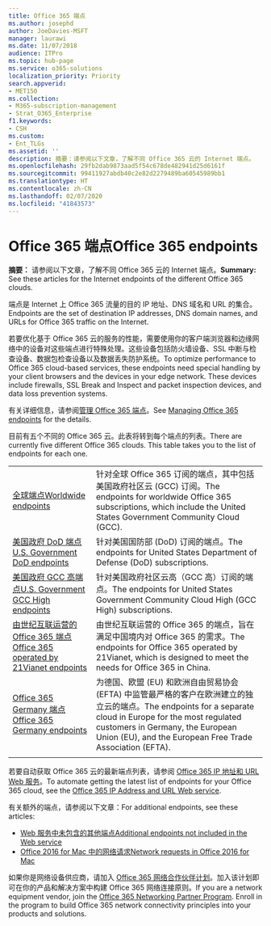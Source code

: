 ```yaml
---
title: Office 365 端点
ms.author: josephd
author: JoeDavies-MSFT
manager: laurawi
ms.date: 11/07/2018
audience: ITPro
ms.topic: hub-page
ms.service: o365-solutions
localization_priority: Priority
search.appverid:
- MET150
ms.collection:
- M365-subscription-management
- Strat_O365_Enterprise
f1.keywords:
- CSH
ms.custom:
- Ent_TLGs
ms.assetid: ''
description: 摘要：请参阅以下文章，了解不同 Office 365 云的 Internet 端点。
ms.openlocfilehash: 29fb2dab9873aad5f54c678de482941d25d6161f
ms.sourcegitcommit: 99411927abdb40c2e82d2279489ba60545989bb1
ms.translationtype: HT
ms.contentlocale: zh-CN
ms.lasthandoff: 02/07/2020
ms.locfileid: "41843573"
---
```

# <a name="office-365-endpoints"></a><span data-ttu-id="4af1c-103">Office 365 端点</span><span class="sxs-lookup"><span data-stu-id="4af1c-103">Office 365 endpoints</span></span>

<span data-ttu-id="4af1c-104">**摘要：** 请参阅以下文章，了解不同 Office 365 云的 Internet 端点。</span><span class="sxs-lookup"><span data-stu-id="4af1c-104">**Summary:** See these articles for the Internet endpoints of the different Office 365 clouds.</span></span>
  
<span data-ttu-id="4af1c-105">端点是 Internet 上 Office 365 流量的目的 IP 地址、DNS 域名和 URL 的集合。</span><span class="sxs-lookup"><span data-stu-id="4af1c-105">Endpoints are the set of destination IP addresses, DNS domain names, and URLs for Office 365 traffic on the Internet.</span></span> 

<span data-ttu-id="4af1c-p101">若要优化基于 Office 365 云的服务的性能，需要使用你的客户端浏览器和边缘网络中的设备对这些端点进行特殊处理。这些设备包括防火墙设备、SSL 中断与检查设备、数据包检查设备以及数据丢失防护系统。</span><span class="sxs-lookup"><span data-stu-id="4af1c-p101">To optimize performance to Office 365 cloud-based services, these endpoints need special handling by your client browsers and the devices in your edge network. These devices include firewalls, SSL Break and Inspect and packet inspection devices, and data loss prevention systems.</span></span>

<span data-ttu-id="4af1c-108">有关详细信息，请参阅[管理 Office 365 端点](managing-office-365-endpoints.md)。</span><span class="sxs-lookup"><span data-stu-id="4af1c-108">See [Managing Office 365 endpoints](managing-office-365-endpoints.md) for the details.</span></span>

<span data-ttu-id="4af1c-p102">目前有五个不同的 Office 365 云。此表将转到每个端点的列表。</span><span class="sxs-lookup"><span data-stu-id="4af1c-p102">There are currently five different Office 365 clouds. This table takes you to the list of endpoints for each one.</span></span>

|||
|:-------|:-----|
| [<span data-ttu-id="4af1c-111">全球端点</span><span class="sxs-lookup"><span data-stu-id="4af1c-111">Worldwide endpoints</span></span>](urls-and-ip-address-ranges.md) | <span data-ttu-id="4af1c-112">针对全球 Office 365 订阅的端点，其中包括美国政府社区云 (GCC) 订阅。</span><span class="sxs-lookup"><span data-stu-id="4af1c-112">The endpoints for worldwide Office 365 subscriptions, which include the United States Government Community Cloud (GCC).</span></span> |
| [<span data-ttu-id="4af1c-113">美国政府 DoD 端点</span><span class="sxs-lookup"><span data-stu-id="4af1c-113">U.S. Government DoD endpoints</span></span>](office-365-u-s-government-dod-endpoints.md) | <span data-ttu-id="4af1c-114">针对美国国防部 (DoD) 订阅的端点。</span><span class="sxs-lookup"><span data-stu-id="4af1c-114">The endpoints for United States Department of Defense (DoD) subscriptions.</span></span> |
| [<span data-ttu-id="4af1c-115">美国政府 GCC 高端点</span><span class="sxs-lookup"><span data-stu-id="4af1c-115">U.S. Government GCC High endpoints</span></span>](office-365-u-s-government-gcc-high-endpoints.md) | <span data-ttu-id="4af1c-116">针对美国政府社区云高（GCC 高）订阅的端点。</span><span class="sxs-lookup"><span data-stu-id="4af1c-116">The endpoints for United States Government Community Cloud High (GCC High) subscriptions.</span></span> |
| [<span data-ttu-id="4af1c-117">由世纪互联运营的 Office 365 端点</span><span class="sxs-lookup"><span data-stu-id="4af1c-117">Office 365 operated by 21Vianet endpoints</span></span>](urls-and-ip-address-ranges-21vianet.md) | <span data-ttu-id="4af1c-118">由世纪互联运营的 Office 365 的端点，旨在满足中国境内对 Office 365 的需求。</span><span class="sxs-lookup"><span data-stu-id="4af1c-118">The endpoints for Office 365 operated by 21Vianet, which is designed to meet the needs for Office 365 in China.</span></span> |
| [<span data-ttu-id="4af1c-119">Office 365 Germany 端点</span><span class="sxs-lookup"><span data-stu-id="4af1c-119">Office 365 Germany endpoints</span></span>](office-365-germany-endpoints.md) | <span data-ttu-id="4af1c-120">为德国、欧盟 (EU) 和欧洲自由贸易协会 (EFTA) 中监管最严格的客户在欧洲建立的独立云的端点。</span><span class="sxs-lookup"><span data-stu-id="4af1c-120">The endpoints for a separate cloud in Europe for the most regulated customers in Germany, the European Union (EU), and the European Free Trade Association (EFTA).</span></span> |
|||

<span data-ttu-id="4af1c-121">若要自动获取 Office 365 云的最新端点列表，请参阅 [Office 365 IP 地址和 URL Web 服务](office-365-ip-web-service.md)。</span><span class="sxs-lookup"><span data-stu-id="4af1c-121">To automate getting the latest list of endpoints for your Office 365 cloud, see the [Office 365 IP Address and URL Web service](office-365-ip-web-service.md).</span></span>

<span data-ttu-id="4af1c-122">有关额外的端点，请参阅以下文章：</span><span class="sxs-lookup"><span data-stu-id="4af1c-122">For additional endpoints, see these articles:</span></span>

- [<span data-ttu-id="4af1c-123">Web 服务中未包含的其他端点</span><span class="sxs-lookup"><span data-stu-id="4af1c-123">Additional endpoints not included in the Web service</span></span>](additional-office365-ip-addresses-and-urls.md)
- [<span data-ttu-id="4af1c-124">Office 2016 for Mac 中的网络请求</span><span class="sxs-lookup"><span data-stu-id="4af1c-124">Network requests in Office 2016 for Mac</span></span>](network-requests-in-office-2016-for-mac.md)

<span data-ttu-id="4af1c-p103">如果你是网络设备供应商，请加入 [Office 365 网络合作伙伴计划](office-365-networking-partner-program.md)。加入该计划即可在你的产品和解决方案中构建 Office 365 网络连接原则。</span><span class="sxs-lookup"><span data-stu-id="4af1c-p103">If you are a network equipment vendor, join the [Office 365 Networking Partner Program](office-365-networking-partner-program.md). Enroll in the program to build Office 365 network connectivity principles into your products and solutions.</span></span> 
